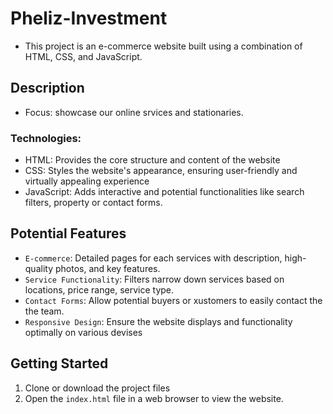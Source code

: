 # Pheliz-Investment
- This project is an e-commerce website built using a combination of HTML, CSS, and JavaScript.
## Description
* Focus: showcase our online srvices and stationaries.
### Technologies:
  * HTML: Provides the core structure and content of the website
  * CSS: Styles the website's appearance, ensuring user-friendly and virtually appealing experience
  * JavaScript: Adds interactive and potential functionalities like search filters, property or contact forms.
## Potential Features
* `E-commerce`: Detailed pages for each services with description, high-quality photos, and key features.
* `Service Functionality`: Filters narrow down services based on locations, price range, service type.
* `Contact Forms`: Allow potential buyers or xustomers to easily contact the the team.
* `Responsive Design`: Ensure the website displays and functionality optimally on various devises
## Getting Started
1. Clone or download the project files
2. Open the `index.html` file in a web browser to view the website.